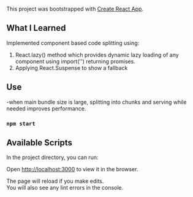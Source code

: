 This project was bootstrapped with [Create React App](https://github.com/facebook/create-react-app).

## What I Learned

Implemented component based code splitting using: 
1. React.lazy() method which provides dynamic lazy loading of any component using import('') returning promises.
2. Applying React.Suspense to show a fallback

## Use

-when main bundle size is large, splitting into chunks and serving while needed improves performance.

### `npm start`


## Available Scripts

In the project directory, you can run:

Open [http://localhost:3000](http://localhost:3000) to view it in the browser.

The page will reload if you make edits.<br />
You will also see any lint errors in the console.
